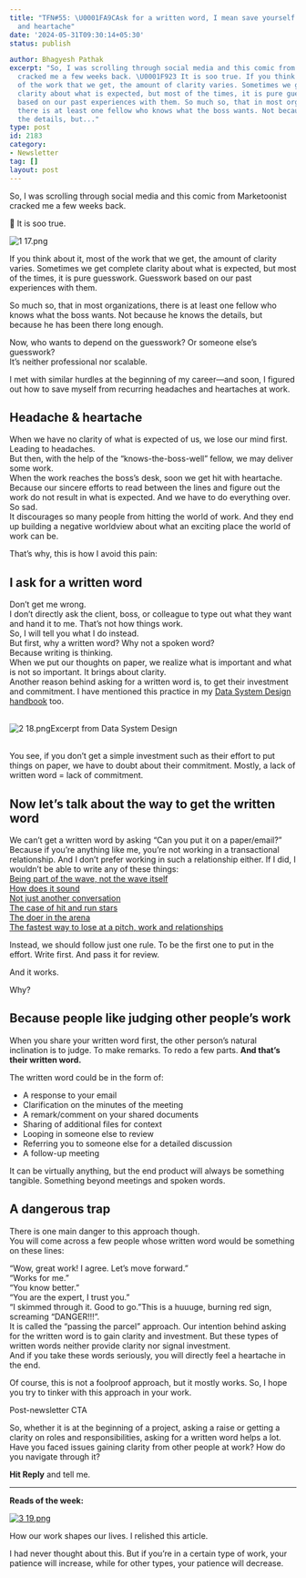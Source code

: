 ```yaml
---
title: "TFN#55: \U0001FA9CAsk for a written word, I mean save yourself from headache
  and heartache"
date: '2024-05-31T09:30:14+05:30'
status: publish

author: Bhagyesh Pathak
excerpt: "So, I was scrolling through social media and this comic from Marketoonist
  cracked me a few weeks back. \U0001F923 It is soo true. If you think about it, most
  of the work that we get, the amount of clarity varies. Sometimes we get complete
  clarity about what is expected, but most of the times, it is pure guesswork. Guesswork
  based on our past experiences with them. So much so, that in most organizations,
  there is at least one fellow who knows what the boss wants. Not because he knows
  the details, but..."
type: post
id: 2183
category:
- Newsletter
tag: []
layout: post
---
```


So, I was scrolling through social media and this comic from Marketoonist cracked me a few weeks back.

🤣 It is soo true.

![1 17.png](https://embed.filekitcdn.com/e/tkwVjiL2WnM6sb9P2ZThes/mvSH9Cx1mRKA7Vgt2GUu3e)

If you think about it, most of the work that we get, the amount of clarity varies. Sometimes we get complete clarity about what is expected, but most of the times, it is pure guesswork. Guesswork based on our past experiences with them.

So much so, that in most organizations, there is at least one fellow who knows what the boss wants. Not because he knows the details, but because he has been there long enough.

Now, who wants to depend on the guesswork? Or someone else’s guesswork?  
It’s neither professional nor scalable.

I met with similar hurdles at the beginning of my career—and soon, I figured out how to save myself from recurring headaches and heartaches at work.

Headache & heartache
------------------------

When we have no clarity of what is expected of us, we lose our mind first. Leading to headaches.  
But then, with the help of the “knows-the-boss-well” fellow, we may deliver some work.  
When the work reaches the boss’s desk, soon we get hit with heartache. Because our sincere efforts to read between the lines and figure out the work do not result in what is expected. And we have to do everything over.  
So sad.  
It discourages so many people from hitting the world of work. And they end up building a negative worldview about what an exciting place the world of work can be.

That’s why, this is how I avoid this pain:

I ask for a written word
------------------------

Don’t get me wrong.  
I don’t directly ask the client, boss, or colleague to type out what they want and hand it to me. That’s not how things work.  
So, I will tell you what I do instead.  
But first, why a written word? Why not a spoken word?  
Because writing is thinking.  
When we put our thoughts on paper, we realize what is important and what is not so important. It brings about clarity.  
Another reason behind asking for a written word is, to get their investment and commitment. I have mentioned this practice in my [Data System Design handbook](https://fridaynl.club/datasystem) too.  
​

![2 18.png](https://embed.filekitcdn.com/e/tkwVjiL2WnM6sb9P2ZThes/aRg1ZCT27tpuoRnD5h6SNb)Excerpt from Data System Design

​  
You see, if you don’t get a simple investment such as their effort to put things on paper, we have to doubt about their commitment. Mostly, a lack of written word = lack of commitment.

Now let’s talk about the way to get the written word
----------------------------------------------------

We can’t get a written word by asking “Can you put it on a paper/email?” Because if you’re anything like me, you’re not working in a transactional relationship. And I don’t prefer working in such a relationship either. If I did, I wouldn’t be able to write any of these things:  
​[Being part of the wave, not the wave itself](https://www.bhagyeshpathak.com/blog/being-part-of-the-wave-not-the-wave-itself)​  
​[How does it sound](https://www.bhagyeshpathak.com/blog/how-does-it-sound)​  
​[Not just another conversation](https://www.bhagyeshpathak.com/blog/not-just-another-conversation)​  
​[The case of hit and run stars](https://www.bhagyeshpathak.com/blog/the-case-of-hit-and-run-stars)​  
​[The doer in the arena](https://www.bhagyeshpathak.com/blog/the-doer-in-the-arena)​  
​[The fastest way to lose at a pitch, work and relationships](https://www.bhagyeshpathak.com/blog/the-fastest-way-to-lose-at-a-pitch-work-relationships)​

Instead, we should follow just one rule. To be the first one to put in the effort. Write first. And pass it for review.

And it works.

Why?

Because people like judging other people’s work
-----------------------------------------------

When you share your written word first, the other person’s natural inclination is to judge. To make remarks. To redo a few parts. **And that’s their written word.**

The written word could be in the form of:

- A response to your email
- Clarification on the minutes of the meeting
- A remark/comment on your shared documents
- Sharing of additional files for context
- Looping in someone else to review
- Referring you to someone else for a detailed discussion
- A follow-up meeting

It can be virtually anything, but the end product will always be something tangible. Something beyond meetings and spoken words.

A dangerous trap
----------------

There is one main danger to this approach though.  
You will come across a few people whose written word would be something on these lines:

“Wow, great work! I agree. Let’s move forward.”  
“Works for me.”  
“You know better.”  
“You are the expert, I trust you.”  
“I skimmed through it. Good to go.”This is a huuuge, burning red sign, screaming “DANGER!!!”.  
It is called the “passing the parcel” approach. Our intention behind asking for the written word is to gain clarity and investment. But these types of written words neither provide clarity nor signal investment.  
And if you take these words seriously, you will directly feel a heartache in the end.

Of course, this is not a foolproof approach, but it mostly works. So, I hope you try to tinker with this approach in your work.

Post-newsletter CTA

So, whether it is at the beginning of a project, asking a raise or getting a clarity on roles and responsibilities, asking for a written word helps a lot.  
Have you faced issues gaining clarity from other people at work? How do you navigate through it?

**Hit Reply** and tell me.

---

**Reads of the week:**

[![3 19.png](https://embed.filekitcdn.com/e/tkwVjiL2WnM6sb9P2ZThes/duLRpAKsKoi7pwvvasMQ2f)](https://www.theschooloflife.com/article/how-your-job-shapes-your-identity)

How our work shapes our lives. I relished this article.

I had never thought about this. But if you’re in a certain type of work, your patience will increase, while for other types, your patience will decrease.